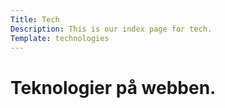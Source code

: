 ```yaml
---
Title: Tech
Description: This is our index page for tech.
Template: technologies
---
```


Teknologier på webben.
==========================
